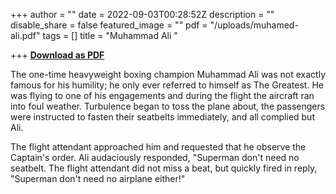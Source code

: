 +++
author = ""
date = 2022-09-03T00:28:52Z
description = ""
disable_share = false
featured_image = ""
pdf = "/uploads/muhamed-ali.pdf"
tags = []
title = "Muhammad Ali "

+++
[**Download as PDF**](/uploads/muhamed-ali.pdf)

The one-time heavyweight boxing champion Muhammad Ali was not exactly famous for his humility; he only ever referred to himself as The Greatest. He was flying to one of his engagements and during the flight the aircraft ran into foul weather. Turbulence began to toss the plane about, the passengers were instructed to fasten their seatbelts immediately, and all complied but Ali. 

The flight attendant approached him and requested that he observe the Captain's order. Ali audaciously responded, "Superman don't need no seatbelt. The flight attendant did not miss a beat, but quickly fired in reply, "Superman don't need no airplane either!"